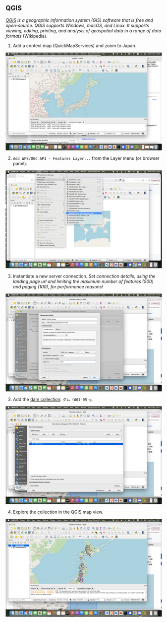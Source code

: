 ## QGIS

*[QGIS](https://qgis.org/) is a geographic information system (GIS) software that is free and open-source. QGIS supports Windows, macOS, and Linux. It supports viewing, editing, printing, and analysis of geospatial data in a range of data formats* (Wikipedia).

1. Add a context map (QuickMapServices) and zoom to Japan.

![Zoom to Japan](img/0_zoomjapan.png)

2. `Add WFS/OGC API - Features Layer...` from the Layer menu (or browser panel).

![Add WFS layer](img/1_addlayer.png)

3. Instantiate a new server connection. *Set connection details, using the landing page url and limiting the maximum number of features (500) and paging (100), for performance reasons!*

![Connect to server](img/2_serverconnection.png)

3. Add the [dam collection](https://pygeoapi.glodal-inc.net/collections/W01): `ダム（W01-05-g`.

![Add collection](img/3_addcollection.png)

4. Explore the collection in the QGIS map view.

![View Layer](img/5_stylelayer.png)